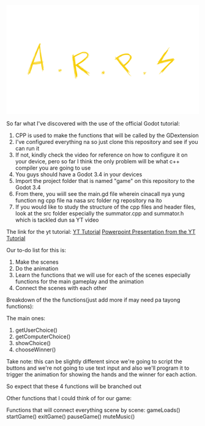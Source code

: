<img src="./game/buttons/(No BG) Logo.png">

So far what I've discovered with the use of the official Godot tutorial:

1. CPP is used to make the functions that will be called by the GDextension
2. I've configured everything na so just clone this repository and see if you can run it
4. If not, kindly check the video for reference on how to configure it on your device, pero so far I think the only problem will be what c++ compiler you are going to use
5. You guys should have a Godot 3.4 in your devices
6. Import the project folder that is named "game" on this repository to the Godot 3.4
7. From there, you wiill see the main.gd file wherein cinacall nya yung function ng cpp file na nasa src folder ng repository na ito
8. If you would like to study the structure of the cpp files and header files, look at the src folder especially the summator.cpp and summator.h which is tackled dun sa YT video 

The link for the yt tutorial:
<a href="https://www.youtube.com/watch?v=4R0uoBJ5XSk">YT Tutorial</a>
<a href="https://docs.google.com/presentation/d/1bkAcMLfBbDl3Nq7iMIEwmxs7qZebyoSxc7gIIO3QEWg/edit#slide=id.g2f98118b4ff_0_8">Powerpoint Presentation from the YT Tutorial</a>

Our to-do list for this is:

1. Make the scenes
2. Do the animation
3. Learn the functions that we will use for each of the scenes especially functions for the main gameplay and the animation
4. Connect the scenes with each other

Breakdown of the the functions(just add more if may need pa tayong functions):

The main ones:
1. getUserChoice()
2. getComputerChoice()
3. showChoice()
4. chooseWinner()

Take note: this can be slightly different since we're going to script the buttons and we're not going to use text input and also we'll program it to trigger the animation for showing the hands and the winner for each action.

So expect that these 4 functions will be branched out

Other functions that I could think of for our game:

Functions that will connect everything scene by scene:
gameLoads()
startGame()
exitGame()
pauseGame()
muteMusic()

